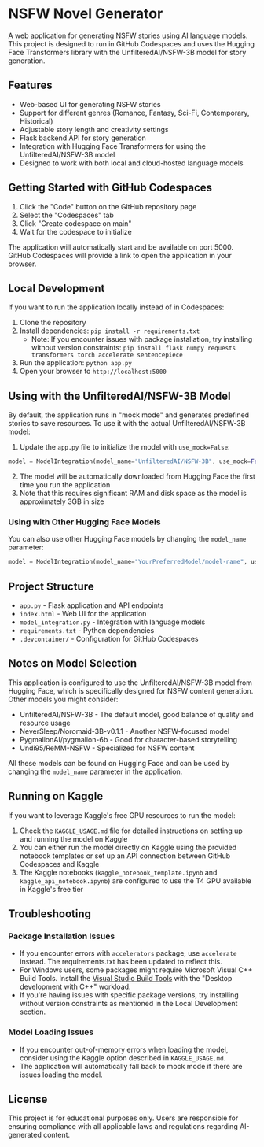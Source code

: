 # NSFW Novel Generator

A web application for generating NSFW stories using AI language models. This project is designed to run in GitHub Codespaces and uses the Hugging Face Transformers library with the UnfilteredAI/NSFW-3B model for story generation.

## Features

- Web-based UI for generating NSFW stories
- Support for different genres (Romance, Fantasy, Sci-Fi, Contemporary, Historical)
- Adjustable story length and creativity settings
- Flask backend API for story generation
- Integration with Hugging Face Transformers for using the UnfilteredAI/NSFW-3B model
- Designed to work with both local and cloud-hosted language models

## Getting Started with GitHub Codespaces

1. Click the "Code" button on the GitHub repository page
2. Select the "Codespaces" tab
3. Click "Create codespace on main"
4. Wait for the codespace to initialize

The application will automatically start and be available on port 5000. GitHub Codespaces will provide a link to open the application in your browser.

## Local Development

If you want to run the application locally instead of in Codespaces:

1. Clone the repository
2. Install dependencies: `pip install -r requirements.txt`
   - Note: If you encounter issues with package installation, try installing without version constraints: `pip install flask numpy requests transformers torch accelerate sentencepiece`
3. Run the application: `python app.py`
4. Open your browser to `http://localhost:5000`

## Using with the UnfilteredAI/NSFW-3B Model

By default, the application runs in "mock mode" and generates predefined stories to save resources. To use it with the actual UnfilteredAI/NSFW-3B model:

1. Update the `app.py` file to initialize the model with `use_mock=False`:

```python
model = ModelIntegration(model_name="UnfilteredAI/NSFW-3B", use_mock=False)
```

2. The model will be automatically downloaded from Hugging Face the first time you run the application
3. Note that this requires significant RAM and disk space as the model is approximately 3GB in size

### Using with Other Hugging Face Models

You can also use other Hugging Face models by changing the `model_name` parameter:

```python
model = ModelIntegration(model_name="YourPreferredModel/model-name", use_mock=False)
```

## Project Structure

- `app.py` - Flask application and API endpoints
- `index.html` - Web UI for the application
- `model_integration.py` - Integration with language models
- `requirements.txt` - Python dependencies
- `.devcontainer/` - Configuration for GitHub Codespaces

## Notes on Model Selection

This application is configured to use the UnfilteredAI/NSFW-3B model from Hugging Face, which is specifically designed for NSFW content generation. Other models you might consider:

- UnfilteredAI/NSFW-3B - The default model, good balance of quality and resource usage
- NeverSleep/Noromaid-3B-v0.1.1 - Another NSFW-focused model
- PygmalionAI/pygmalion-6b - Good for character-based storytelling
- Undi95/ReMM-NSFW - Specialized for NSFW content

All these models can be found on Hugging Face and can be used by changing the `model_name` parameter in the application.

## Running on Kaggle

If you want to leverage Kaggle's free GPU resources to run the model:

1. Check the `KAGGLE_USAGE.md` file for detailed instructions on setting up and running the model on Kaggle
2. You can either run the model directly on Kaggle using the provided notebook templates or set up an API connection between GitHub Codespaces and Kaggle
3. The Kaggle notebooks (`kaggle_notebook_template.ipynb` and `kaggle_api_notebook.ipynb`) are configured to use the T4 GPU available in Kaggle's free tier

## Troubleshooting

### Package Installation Issues

- If you encounter errors with `accelerators` package, use `accelerate` instead. The requirements.txt has been updated to reflect this.
- For Windows users, some packages might require Microsoft Visual C++ Build Tools. Install the [Visual Studio Build Tools](https://visualstudio.microsoft.com/visual-cpp-build-tools/) with the "Desktop development with C++" workload.
- If you're having issues with specific package versions, try installing without version constraints as mentioned in the Local Development section.

### Model Loading Issues

- If you encounter out-of-memory errors when loading the model, consider using the Kaggle option described in `KAGGLE_USAGE.md`.
- The application will automatically fall back to mock mode if there are issues loading the model.

## License

This project is for educational purposes only. Users are responsible for ensuring compliance with all applicable laws and regulations regarding AI-generated content.